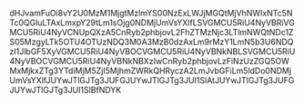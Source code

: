 dHJvamFuOi8vY2U0MzM1MjgtMzlmYS00NzExLWJjMGQtMjVhNWIxNTc5NTc0QGluLTAxLmxpY29tLm1sOjg0NDMjUmVsYXlfLSVGMCU5RiU4NyVBRiVGMCU5RiU4NyVCNUpQXzA5CnRyb2phbjovL2FhZTMzNjc3LTlmNWQtNDc1ZS05MzgyLTk5OTU4OTUzNDQ3M0A3MzB0dzAxLm9rMzY1LmN5b3U6NDQzI1JlbGF5XyVGMCU5RiU4NyVBOCVGMCU5RiU4NyVBNkNBLSVGMCU5RiU4NyVBOCVGMCU5RiU4NyVBNkNBXzIwCnRyb2phbjovLzFiNzUzZGQ5OWMxMjkxZTg3YTdiMjM5ZjI5MjhmZWRkQHRyczA2LmJvbGFiLm5ldDo0NDMjUmVsYXlfJUYwJTlGJTg3JUFGJUYwJTlGJTg3JUI1SlAtJUYwJTlGJTg3JUFGJUYwJTlGJTg3JUI1SlBfNDYK